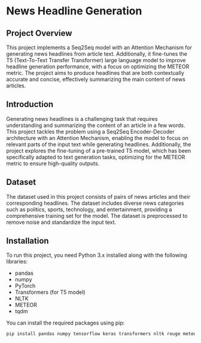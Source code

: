 # News Headline Generation

## Project Overview
This project implements a Seq2Seq model with an Attention Mechanism for generating news headlines from article text. Additionally, it fine-tunes the T5 (Text-To-Text Transfer Transformer) large language model to improve headline generation performance, with a focus on optimizing the METEOR metric. The project aims to produce headlines that are both contextually accurate and concise, effectively summarizing the main content of news articles.

## Introduction
Generating news headlines is a challenging task that requires understanding and summarizing the content of an article in a few words. This project tackles the problem using a Seq2Seq Encoder-Decoder architecture with an Attention Mechanism, enabling the model to focus on relevant parts of the input text while generating headlines. Additionally, the project explores the fine-tuning of a pre-trained T5 model, which has been specifically adapted to text generation tasks, optimizing for the METEOR metric to ensure high-quality outputs.

## Dataset
The dataset used in this project consists of pairs of news articles and their corresponding headlines. The dataset includes diverse news categories such as politics, sports, technology, and entertainment, providing a comprehensive training set for the model. The dataset is preprocessed to remove noise and standardize the input text.

## Installation
To run this project, you need Python 3.x installed along with the following libraries:

- pandas
- numpy
- PyTorch
- Transformers (for T5 model)
- NLTK
- METEOR
- tqdm

You can install the required packages using pip:
```bash
pip install pandas numpy tensorflow keras transformers nltk rouge meteor-score

